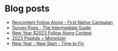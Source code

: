 # Blog posts
<!-- BLOG-POST-LIST:START -->
- [Revcontent Follow Along - First Native Campaign](https://afflift.com/f/threads/revcontent-follow-along-first-native-campaign.10092/)
- [Survey Pops - The Intermediate Guide](https://afflift.com/f/threads/survey-pops-the-intermediate-guide.10074/)
- [New Year $2023 Follow Along Contest](https://afflift.com/f/threads/new-year-2023-follow-along-contest.10177/)
- [2023 PopAds + Monetizer](https://afflift.com/f/threads/2023-popads-monetizer.10185/)
- [New Year - New Start - Time to Fly](https://afflift.com/f/threads/new-year-new-start-time-to-fly.10184/)
<!-- BLOG-POST-LIST:END -->
